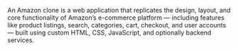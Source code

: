 An Amazon clone is a web application that replicates the design, layout, and core functionality of Amazon’s e-commerce platform — including features like product listings, search, categories, cart, checkout, and user accounts — built using custom HTML, CSS, JavaScript, and optionally backend services.
